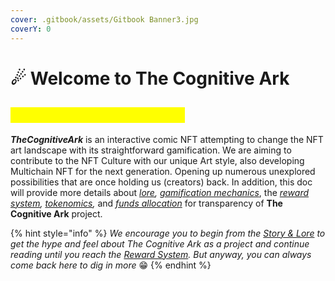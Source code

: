 ```yaml
---
cover: .gitbook/assets/Gitbook Banner3.jpg
coverY: 0
---
```


# ☄ Welcome to The Cognitive Ark

## <mark style="color:yellow;">What is The Cognitive Ark?</mark>

_**TheCognitiveArk**_ is an interactive comic NFT attempting to change the NFT art landscape with its straightforward gamification. We are aiming to contribute to the NFT Culture with our unique Art style, also developing Multichain NFT for the next generation. Opening up numerous unexplored possibilities that are once holding us (creators) back. In addition, this doc will provide more details about [_lore_](injecting-new-nft-culture/story-and-lore.md)_,_ [_gamification mechanics_](injecting-new-nft-culture/gamification/), the [_reward system_](injecting-new-nft-culture/reward-system.md)_,_ [_tokenomics_](broken-reference)_,_ and [_funds allocation_](i-want-to-know-more/funds-allocation.md) for transparency of **The Cognitive Ark** project.

{% hint style="info" %}
_We encourage you to begin from the_ [_Story & Lore_](injecting-new-nft-culture/story-and-lore.md) _to get the hype and feel about The Cognitive Ark as a project and continue reading until you reach the_ [_Reward System_](injecting-new-nft-culture/reward-system.md)_. But anyway, you can always come back here to dig in more_ 😁
{% endhint %}
